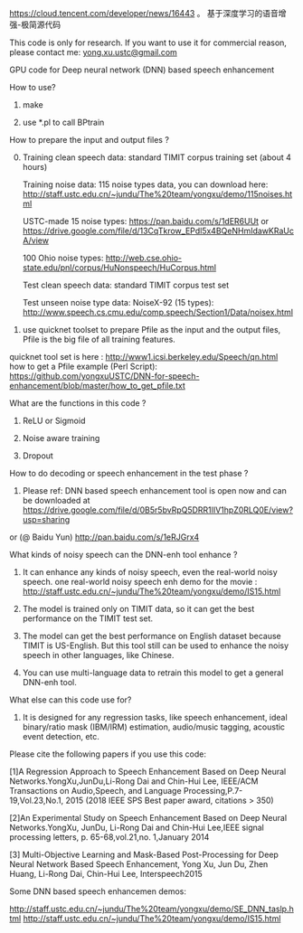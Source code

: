 https://cloud.tencent.com/developer/news/16443 。    基于深度学习的语音增强-极简源代码

This code is only for research. If you want to use it for commercial reason, please contact me: yong.xu.ustc@gmail.com

GPU code for Deep neural network (DNN) based speech enhancement

How to use?

1. make

2. use *.pl to call BPtrain

How to prepare the input and output files ?

0. Training clean speech data: standard TIMIT corpus training set (about 4 hours)

   Training noise data: 115 noise types data, you can download here:
   http://staff.ustc.edu.cn/~jundu/The%20team/yongxu/demo/115noises.html
   
   USTC-made 15 noise types: https://pan.baidu.com/s/1dER6UUt  or https://drive.google.com/file/d/13CqTkrow_EPdl5x4BQeNHmIdawKRaUcA/view
   
   100 Ohio noise types: http://web.cse.ohio-state.edu/pnl/corpus/HuNonspeech/HuCorpus.html
   
   Test clean speech data: standard TIMIT corpus test set
   
   Test unseen noise type data: NoiseX-92 (15 types): http://www.speech.cs.cmu.edu/comp.speech/Section1/Data/noisex.html

1. use quicknet toolset to prepare Pfile as the input and the output files, Pfile is the big file of all training features.

quicknet tool set is here : http://www1.icsi.berkeley.edu/Speech/qn.html
how to get a Pfile example (Perl Script): https://github.com/yongxuUSTC/DNN-for-speech-enhancement/blob/master/how_to_get_pfile.txt

What are the functions in this code ?

1. ReLU or Sigmoid

2. Noise aware training

3. Dropout

How to do decoding or speech enhancement in the test phase ?

1. Please ref: DNN based speech enhancement tool is open now and can be downloaded at https://drive.google.com/file/d/0B5r5bvRpQ5DRR1lIV1hpZ0RLQ0E/view?usp=sharing

or (@ Baidu Yun)
http://pan.baidu.com/s/1eRJGrx4 

What kinds of noisy speech can the DNN-enh tool enhance ?

1.  It can enhance any kinds of noisy speech, even the real-world noisy speech. one real-world noisy speech enh demo for the movie <Forrest Gump>: http://staff.ustc.edu.cn/~jundu/The%20team/yongxu/demo/IS15.html

2. The model is trained only on TIMIT data, so it can get the best performance on the TIMIT test set. 

3. The model can get the best performance on English dataset because TIMIT is US-English. But this tool still can be used to enhance the noisy speech in other languages, like Chinese.

4. You can use multi-language data to retrain this model to get a general DNN-enh tool.


What else can this code use for?

1. It is designed for any regression tasks, like speech enhancement, ideal binary/ratio mask (IBM/IRM) estimation, audio/music tagging, acoustic event detection, etc.

Please cite the following papers if you use this code:

[1]A Regression Approach to Speech Enhancement Based on Deep Neural Networks.YongXu,JunDu,Li-Rong Dai and Chin-Hui Lee, IEEE/ACM Transactions on Audio,Speech, and Language Processing,P.7-19,Vol.23,No.1, 2015 (2018 IEEE SPS Best paper award, citations > 350)

[2]An Experimental Study on Speech Enhancement Based on Deep Neural Networks.YongXu, JunDu, Li-Rong Dai and Chin-Hui Lee,IEEE signal processing letters, p. 65-68,vol.21,no. 1,January 2014

[3] Multi-Objective Learning and Mask-Based Post-Processing for Deep Neural Network Based Speech Enhancement, Yong Xu, Jun Du, Zhen Huang, Li-Rong Dai, Chin-Hui Lee, Interspeech2015

Some DNN based speech enhancemen demos:

http://staff.ustc.edu.cn/~jundu/The%20team/yongxu/demo/SE_DNN_taslp.html
http://staff.ustc.edu.cn/~jundu/The%20team/yongxu/demo/IS15.html
